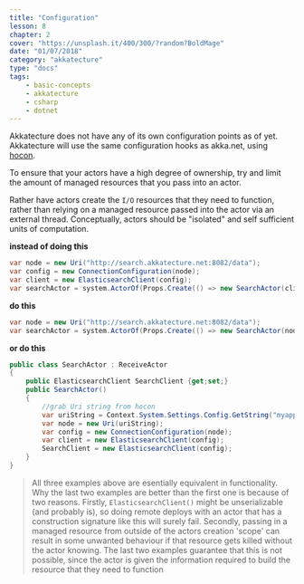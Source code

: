 ```yaml
---
title: "Configuration"
lesson: 8
chapter: 2
cover: "https://unsplash.it/400/300/?random?BoldMage"
date: "01/07/2018"
category: "akkatecture"
type: "docs"
tags:
    - basic-concepts
    - akkatecture
    - csharp
    - dotnet
---
```

Akkatecture does not have any of its own configuration points as of yet. Akkatecture will use the same configuration hooks as akka.net, using [hocon](http://getakka.net/articles/concepts/configuration.html).

To ensure that your actors have a high degree of ownership, try and limit the amount of managed resources that you pass into an actor. 

Rather have actors create the `I/O` resources that they need to function, rather than relying on a managed resource passed into the actor via an external thread. Conceptually, actors should be "isolated" and self sufficient units of computation.

**instead of doing this**
```csharp
var node = new Uri("http://search.akkatecture.net:8082/data");
var config = new ConnectionConfiguration(node);
var client = new ElasticsearchClient(config);
var searchActor = system.ActorOf(Props.Create(() => new SearchActor(client)));
```
**do this**
```csharp
var node = new Uri("http://search.akkatecture.net:8082/data");
var searchActor = system.ActorOf(Props.Create(() => new SearchActor(node))); 
```

**or do this**
```csharp
public class SearchActor : ReceiveActor
{
    public ElasticsearchClient SearchClient {get;set;}
    public SearchActor()
    {
        //grab Uri string from hocon
        var uriString = Context.System.Settings.Config.GetString("myapplication.elasticsearch.uri");
        var node = new Uri(uriString);
        var config = new ConnectionConfiguration(node);
        var client = new ElasticsearchClient(config);
        SearchClient = new ElasticsearchClient(config);
    }
}
```

> All three examples above are esentially equivalent in functionality. Why the last two examples are better than the first one is because of two reasons. Firstly, `ElasticsearchClient()` might be unserializable (and probably is), so doing remote deploys with an actor that has a construction signature like this will surely fail. Secondly, passing in a managed resource from outside of the actors creation 'scope' can result in some unwanted behaviour if that resource gets killed without the actor knowing. The last two examples guarantee that this is not possible, since the actor is given the information required to build the resource that they need to function